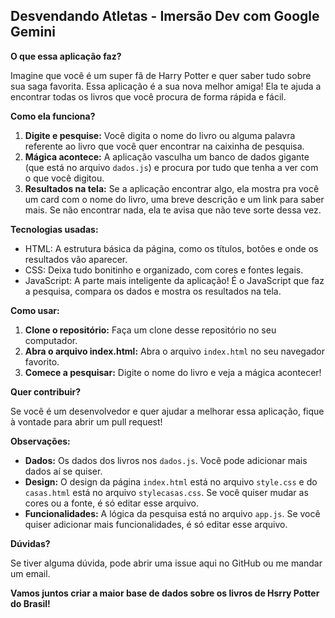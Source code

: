 ## Desvendando Atletas - Imersão Dev com Google Gemini

**O que essa aplicação faz?**

Imagine que você é um super fã de Harry Potter e quer saber tudo sobre sua saga favorita. Essa aplicação é a sua nova melhor amiga! Ela te ajuda a encontrar todas os livros que você procura de forma rápida e fácil. 

**Como ela funciona?**

1. **Digite e pesquise:** Você digita o nome do livro ou alguma palavra referente ao livro que você quer encontrar na caixinha de pesquisa.
2. **Mágica acontece:** A aplicação vasculha um banco de dados gigante (que está no arquivo `dados.js`) e procura por tudo que tenha a ver com o que você digitou.
3. **Resultados na tela:** Se a aplicação encontrar algo, ela mostra pra você um card com o nome do livro, uma breve descrição e um link para saber mais. Se não encontrar nada, ela te avisa que não teve sorte dessa vez.

**Tecnologias usadas:**

* HTML: A estrutura básica da página, como os títulos, botões e onde os resultados vão aparecer.
* CSS: Deixa tudo bonitinho e organizado, com cores e fontes legais.
* JavaScript: A parte mais inteligente da aplicação! É o JavaScript que faz a pesquisa, compara os dados e mostra os resultados na tela.

**Como usar:**

1. **Clone o repositório:** Faça um clone desse repositório no seu computador.
2. **Abra o arquivo index.html:** Abra o arquivo `index.html` no seu navegador favorito.
3. **Comece a pesquisar:** Digite o nome do livro e veja a mágica acontecer!

**Quer contribuir?**

Se você é um desenvolvedor e quer ajudar a melhorar essa aplicação, fique à vontade para abrir um pull request! 

**Observações:**

* **Dados:** Os dados dos livros nos `dados.js`. Você pode adicionar mais dados aí se quiser.
* **Design:** O design da página `index.html` está no arquivo `style.css` e do `casas.html` está no arquivo `stylecasas.css`. Se você quiser mudar as cores ou a fonte, é só editar esse arquivo.
* **Funcionalidades:** A lógica da pesquisa está no arquivo `app.js`. Se você quiser adicionar mais funcionalidades, é só editar esse arquivo.

**Dúvidas?**

Se tiver alguma dúvida, pode abrir uma issue aqui no GitHub ou me mandar um email.

**Vamos juntos criar a maior base de dados sobre os livros de Hsrry Potter do Brasil!**
